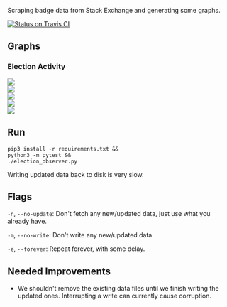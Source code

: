 Scraping badge data from Stack Exchange and generating some graphs.

[![Status on Travis CI](https://travis-ci.org/jeremybanks/badge-scraper.svg)](https://travis-ci.org/jeremybanks/badge-scraper)

## Graphs

### Election Activity

![](https://rawgit.com/jeremybanks/badge-scraper/master/images/election-5-6-7-cumulative-caucus.svg)  
![](https://rawgit.com/jeremybanks/badge-scraper/master/images/election-5-6-both-cumulative.svg)  
![](https://rawgit.com/jeremybanks/badge-scraper/master/images/election-stackoverflow.com-6-both-per-hour.svg)  
![](https://rawgit.com/jeremybanks/badge-scraper/master/images/election-stackoverflow.com-5-both-per-hour.svg)  
![](https://rawgit.com/jeremybanks/badge-scraper/master/images/math-comparison-both-cumulative.svg)

## Run

    pip3 install -r requirements.txt &&
    python3 -m pytest &&
    ./election_observer.py

Writing updated data back to disk is very slow.

## Flags

`-n`, `--no-update`: Don't fetch any new/updated data, just use what you already have.

`-m`, `--no-write`: Don't write any new/updated data.

`-e`, `--forever`: Repeat forever, with some delay.

## Needed Improvements

- We shouldn't remove the existing data files until we finish writing the updated ones. Interrupting a write can currently cause corruption.
